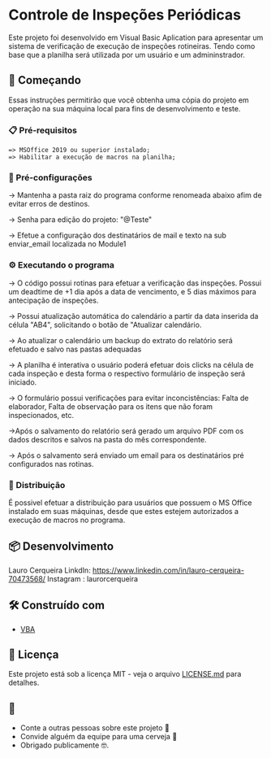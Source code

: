 # Controle de Inspeções Periódicas

Este projeto foi desenvolvido em Visual Basic Aplication para apresentar um sistema de verificação de execução de inspeções rotineiras. Tendo como base que a planilha será utilizada por um usuário e um admininstrador. 

## 🚀 Começando

Essas instruções permitirão que você obtenha uma cópia do projeto em operação na sua máquina local para fins de desenvolvimento e teste.

### 📋 Pré-requisitos

```
=> MSOffice 2019 ou superior instalado;
=> Habilitar a execução de macros na planilha;
```

### 🔧 Pré-configurações

-> Mantenha a pasta raiz do programa conforme renomeada abaixo afim de evitar erros de destinos.


-> Senha para edição do projeto: "@Teste"

-> Efetue a configuração dos destinatários de mail e texto na sub enviar_email localizada no Module1

### ⚙️ Executando o programa

-> O código possui rotinas para efetuar a verificação das inspeções. Possui um deadtime de +1 dia após a data de vencimento, e 5 dias máximos para antecipação de inspeções. 

-> Possui atualização automática do calendário a partir da data inserida da célula "AB4", solicitando o botão de "Atualizar calendário.

-> Ao atualizar o calendário um backup do extrato do relatório será efetuado e salvo nas pastas adequadas

-> A planilha é interativa o usuário poderá efetuar dois clicks na célula de cada inspeção e desta forma o respectivo formulário de inspeção será iniciado. 

-> O formulário possui verificações para evitar inconcistências: Falta de elaborador, Falta de observação para os itens que não foram inspecionados, etc. 

->Após o salvamento do relatório será gerado um arquivo PDF com os dados descritos e salvos na pasta do mês correspondente.

-> Após o salvamento será enviado um email para os destinatários pré configurados nas rotinas.



### 📨 Distribuição

É possivel efetuar a distribuição para usuários que possuem o MS Office instalado em suas máquinas, desde que estes estejem autorizados a execução de macros no programa. 


## 📦 Desenvolvimento

Lauro Cerqueira
LinkdIn: https://www.linkedin.com/in/lauro-cerqueira-70473568/
Instagram : laurorcerqueira

## 🛠️ Construído com

* [VBA](https://learn.microsoft.com/en-us/dotnet/visual-basic/)


## 📄 Licença

Este projeto está sob a licença MIT - veja o arquivo [LICENSE.md](https://github.com/usuario/projeto/licenca) para detalhes.

## 🎁 

* Conte a outras pessoas sobre este projeto 📢
* Convide alguém da equipe para uma cerveja 🍺 
* Obrigado publicamente 🤓.

